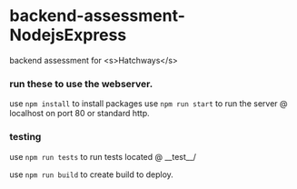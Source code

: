 # backend-assessment-NodejsExpress
backend assessment for &lt;s>Hatchways&lt;/s>

### run these to use the webserver.

use ```npm install``` to install packages
use ```npm run start``` to run the server @ localhost on port 80 or standard http.

### testing

use ```npm run tests``` to run tests located @ \_\_test\_\_/ 


use ```npm run build``` to create build to deploy.



